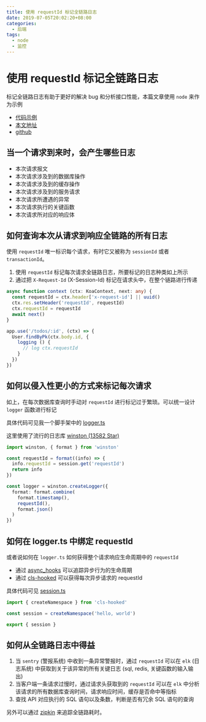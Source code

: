 ```yaml
---
title: 使用 requestId 标记全链路日志
date: 2019-07-05T20:02:20+08:00
categories:
  - 后端
tags:
  - node
  - 监控
---
```


# 使用 requestId 标记全链路日志

标记全链路日志有助于更好的解决 bug 和分析接口性能，本篇文章使用 `node` 来作为示例

<!--more-->

+ [代码示例](https://github.com/shfshanyue/apollo-server-starter/blob/master/lib/logger.ts)
+ [本文地址](https://shanyue.tech/post/requestid-and-tracing/)
+ [github](https://github.com/shfshanyue/blog)

## 当一个请求到来时，会产生哪些日志

+ 本次请求报文
+ 本次请求涉及到的数据库操作
+ 本次请求涉及到的缓存操作
+ 本次请求涉及到的服务请求
+ 本次请求所遭遇的异常
+ 本次请求执行的关键函数
+ 本次请求所对应的响应体

## 如何查询本次从请求到响应全链路的所有日志

使用 `requestId` 唯一标识每个请求，有时它又被称为 `sessionId` 或者 `transactionId`。

1. 使用 `requestId` 标记每次请求全链路日志，所要标记的日志种类如上所示
1. 通过把 `X-Request-Id` (X-Session-Id) 标记在请求头中，在整个链路进行传递

```typescript
async function context (ctx: KoaContext, next: any) {
  const requestId = ctx.header['x-request-id'] || uuid()
  ctx.res.setHeader('requestId', requestId)
  ctx.requestId = requestId
  await next()
}

app.use('/todos/:id', (ctx) => {
  User.findByPk(ctx.body.id, {
    logging () {
      // log ctx.requestId
    }
  })
})
```

## 如何以侵入性更小的方式来标记每次请求

如上，在每次数据库查询时手动对 `requestId` 进行标记过于繁琐。可以统一设计 `logger` 函数进行标记

具体代码可见我一个脚手架中的 [logger.ts](https://github.com/shfshanyue/apollo-server-starter/blob/master/lib/logger.ts)

这里使用了流行的日志库 [winston (13582 Star)](https://github.com/winstonjs/winston)

```typescript
import winston, { format } from 'winston'

const requestId = format((info) => {
  info.requestId = session.get('requestId')
  return info
})

const logger = winston.createLogger({
  format: format.combine(
    format.timestamp(),
    requestId(),
    format.json()
  )
})
```

## 如何在 logger.ts 中绑定 requestId

或者说如何在 `logger.ts` 如何获得整个请求响应生命周期中的 `requestId`

+ 通过 [async_hooks](https://github.com/nodejs/node/blob/master/doc/api/async_hooks.md) 可以追踪异步行为的生命周期
+ 通过 [cls-hooked](https://github.com/Jeff-Lewis/cls-hooked) 可以获得每次异步请求的 requestId

具体代码可见 [session.ts](https://github.com/shfshanyue/apollo-server-starter/blob/master/lib/session.ts)

```javascript
import { createNamespace } from 'cls-hooked'

const session = createNamespace('hello, world')

export { session }
```

## 如何从全链路日志中得益

1. 当 `sentry` (警报系统) 中收到一条异常警报时，通过 `requestId` 可以在 `elk` (日志系统) 中获取到关于该异常的所有关键日志 (sql, redis, 关键函数的输入输出)
1. 当客户端一条请求过慢时，通过请求头获取到的 `requestId` 可以在 `elk` 中分析该请求的所有数据库查询时间，请求响应时间，缓存是否命中等指标
1. 查找 API 对应执行的 SQL 语句以及条数，判断是否有冗余 SQL 语句的查询

另外可以通过 [zipkin](https://zipkin.io/) 来追踪全链路耗时。


